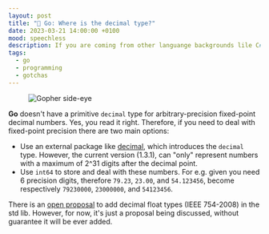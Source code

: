 ```yaml
---
layout: post
title: "🔢 Go: Where is the decimal type?"
date: 2023-03-21 14:00:00 +0100
mood: speechless
description: If you are coming from other languange backgrounds lile C# and Java, you probably wondered where is the decimal type in Go
tags:
  - go
  - programming
  - gotchas
---
```


<figure class="aligncenter">
    <img src="{{ "images/gopher-side-eye.webp" | absolute_url }}" alt="Gopher side-eye" />
</figure>

**Go** doesn't have a primitive `decimal` type for arbitrary-precision fixed-point decimal numbers. Yes, you read it right. Therefore, if you need to deal with fixed-point precision there are two main options:

- Use an external package like [decimal](https://github.com/shopspring/decimal), which introduces the `decimal` type. However, the current version (1.3.1), can "only" represent numbers with a maximum of 2^31 digits after the decimal point.
- Use `int64` to store and deal with these numbers. For e.g. given you need 6 precision digits, therefore `79.23`, `23.00`, and `54.123456`, become respectively `79230000`, `23000000`, and `54123456`.

There is an [open proposal](https://github.com/golang/go/issues/19787#issue-218228389) to add decimal float types (IEEE 754-2008) in the std lib. However, for now, it's just a proposal being discussed, without guarantee it will be ever added.
